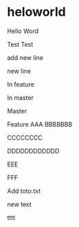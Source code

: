 # heloworld
Hello Word

Test Test

add new line

new line


In feature

In master


Master

Feature
AAA
BBBBBBB

CCCCCCCC

DDDDDDDDDDDD


EEE

FFF

Add toto.txt

new text

tttt
